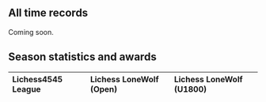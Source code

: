## All time records

Coming soon.

## Season statistics and awards

| Lichess4545 League | Lichess LoneWolf (Open) | Lichess LoneWolf (U1800) |
|:-------------------|:------------------------|:-------------------------|
